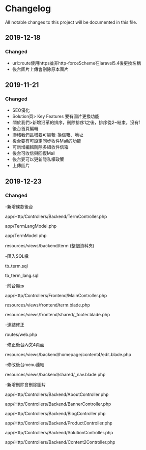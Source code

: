 # Changelog

All notable changes to this project will be documented in this file.


## 2019-12-18

### Changed
- url::route使用https並非http-forceScheme在laravel5.4後更換名稱
- 後台圖片上傳會刪除原本圖片

## 2019-11-21

### Changed

- SEO優化
- Solution頁> Key Features 要有圖片更換功能
- 關於我們>新增沿革的排序，刪除排序1之後，排序從2~結束，沒有1
- 後台首頁編輯
- 聯絡我們區域要可編輯-換信箱、地址
- 後台要有可設定同步收件Mail的功能
- 可新增編輯刪除多組收件信箱
- 後台可收信與回復Mail
- 後台要可以更新隱私權政策
- 上傳圖片

## 2019-12-23

### Changed

-新增條款後台

app/Http/Controllers/Backend/TermController.php

app/TermLangModel.php

app/TermModel.php

resources/views/backend/term  (整個資料夾)

-匯入SQL檔

tb_term.sql

tb_term_lang.sql


-前台顯示

app/Http/Controllers/Frontend/MainController.php

resources/views/frontend/term.blade.php

resources/views/frontend/shared/_footer.blade.php

-連結修正

routes/web.php

-修正後台內文4頁面

resources/views/backend/homepage/content4/edit.blade.php

-修改後台menu連結

resources/views/backend/shared/_nav.blade.php

-新增刪除會刪除圖片

app/Http/Controllers/Backend/AboutController.php

app/Http/Controllers/Backend/BannerController.php

app/Http/Controllers/Backend/BlogController.php

app/Http/Controllers/Backend/ProductController.php

app/Http/Controllers/Backend/SolutionController.php

app/Http/Controllers/Backend/Content2Controller.php
